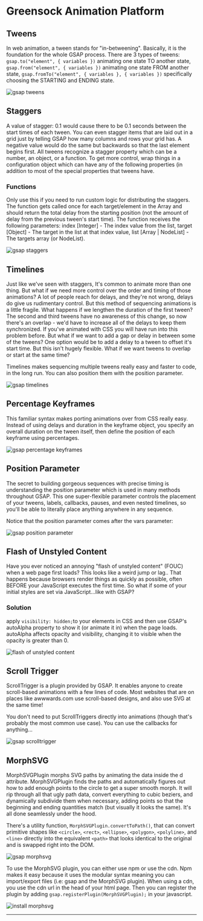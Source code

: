# Greensock Animation Platform

<div id="tweens">

## Tweens

</div>

In web animation, a tween stands for "in-betweening". Basically, it is the foundation for the whole GSAP process. There are 3 types of tweens: `gsap.to("element", { variables })` animating one state TO another state, `gsap.from("element", { variables })` animating one state FROM another state, `gsap.fromTo("element", { variables }, { variables })` specifically choosing the STARTING and ENDING state.

![gsap tweens](/code/tweens.webp)

<div id="staggers">

## Staggers

</div>

A value of stagger: 0.1 would cause there to be 0.1 seconds between the start times of each tween. You can even stagger items that are laid out in a grid just by telling GSAP how many columns and rows your grid has. A negative value would do the same but backwards so that the last element begins first. All tweens recognize a stagger property which can be a number, an object, or a function. To get more control, wrap things in a configuration object which can have any of the following properties (in addition to most of the special properties that tweens have.

### Functions

Only use this if you need to run custom logic for distributing the staggers. The function gets called once for each target/element in the Array and should return the total delay from the starting position (not the amount of delay from the previous tween's start time). The function receives the following parameters: index [Integer] - The index value from the list, target [Object] - The target in the list at that index value, list [Array | NodeList] - The targets array (or NodeList).

![gsap staggers](/code/staggers.webp)

<div id="timelines">

## Timelines

</div>

Just like we've seen with staggers, It's common to animate more than one thing. But what if we need more control over the order and timing of those animations? A lot of people reach for delays, and they're not wrong, delays do give us rudimentary control. But this method of sequencing animations is a little fragile. What happens if we lengthen the duration of the first tween? The second and third tweens have no awareness of this change, so now there's an overlap - we'd have to increase all of the delays to keep them synchronized. If you've animated with CSS you will have run into this problem before. But what if we want to add a gap or delay in between some of the tweens? One option would be to add a delay to a tween to offset it's start time. But this isn't hugely flexible. What if we want tweens to overlap or start at the same time?

Timelines makes sequencing multiple tweens really easy and faster to code, in the long run. You can also position them with the position parameter.

![gsap timelines](/code/timelines.webp)

<div id="percentage">

## Percentage Keyframes

</div>

This familiar syntax makes porting animations over from CSS really easy. Instead of using delays and duration in the keyframe object, you specify an overall duration on the tween itself, then define the position of each keyframe using percentages.

![gsap percentage keyframes](/code/keyframes.webp)

<div id="position">

## Position Parameter

</div>

The secret to building gorgeous sequences with precise timing is understanding the position parameter which is used in many methods throughout GSAP. This one super-flexible parameter controls the placement of your tweens, labels, callbacks, pauses, and even nested timelines, so you'll be able to literally place anything anywhere in any sequence.

Notice that the position parameter comes after the vars parameter:

![gsap position parameter](/code/position.webp)

<div id="fouc">

## Flash of Unstyled Content

</div>

Have you ever noticed an annoying "flash of unstyled content" (FOUC) when a web page first loads? This looks like a weird jump or lag.. That happens because browsers render things as quickly as possible, often BEFORE your JavaScript executes the first time. So what if some of your initial styles are set via JavaScript...like with GSAP?

### Solution

apply `visibility: hidden;`to your elements in CSS and then use GSAP's autoAlpha property to show it (or animate it in) when the page loads. autoAlpha affects opacity and visibility, changing it to visible when the opacity is greater than 0.

![flash of unstyled content](/code/fouc.webp)

<div id="scrolltrigger">

## Scroll Trigger

</div>

ScrollTrigger is a plugin provided by GSAP. It enables anyone to create scroll-based animations with a few lines of code. Most websites that are on places like awwwards.com use scroll-based designs, and also use SVG at the same time!

You don't need to put ScrollTriggers directly into animations (though that's probably the most common use case). You can use the callbacks for anything...

![gsap scrolltrigger](/code/scrolltrigger.webp)

<div id="morphsvg">

## MorphSVG

</div>

MorphSVGPlugin morphs SVG paths by animating the data inside the d attribute. MorphSVGPlugin finds the paths and automatically figures out how to add enough points to the circle to get a super smooth morph. It will rip through all that ugly path data, convert everything to cubic beziers, and dynamically subdivide them when necessary, adding points so that the beginning and ending quantities match (but visually it looks the same). It's all done seamlessly under the hood.

There's a utility function, `MorphSVGPlugin.convertToPath()`, that can convert primitive shapes like `<circle>`, `<rect>`, `<ellipse>`, `<polygon>`, `<polyline>`, and `<line>` directly into the equivalent `<path>` that looks identical to the original and is swapped right into the DOM.

![gsap morphsvg](/code/morphsvg.webp)

To use the MorphSVG plugin, you can either use npm or use the cdn. Npm makes it easy because it uses the modular syntax meaning you can import/export files (i.e: gsap and the MorphSVG plugin). When using a cdn, you use the cdn url in the head of your html page. Then you can register the plugin by adding `gsap.registerPlugin(MorphSVGPlugin);` in your javascript.

![install morphsvg](/code/morphsvg-install.webp)

---

<script>
	import './md.css';
	import Subheading from './Subheading.svelte';
</script>

<style>
	:global(img) {
		display: block;
		margin-left: auto;
		margin-right: auto;
		max-width: 100%;
	}
</style>
